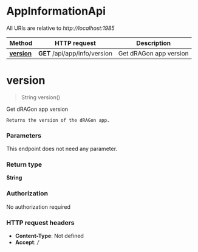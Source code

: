 # AppInformationApi

All URIs are relative to *http://localhost:1985*

| Method | HTTP request | Description |
|------------- | ------------- | -------------|
| [**version**](AppInformationApi.md#version) | **GET** /api/app/info/version | Get dRAGon app version |


<a name="version"></a>
# **version**
> String version()

Get dRAGon app version

    Returns the version of the dRAGon app.

### Parameters
This endpoint does not need any parameter.

### Return type

**String**

### Authorization

No authorization required

### HTTP request headers

- **Content-Type**: Not defined
- **Accept**: */*

